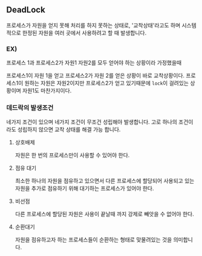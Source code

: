 ## DeadLock

프로세스가 자원을 얻지 못해 처리를 하지 못하는 상태로, '교착상태'라고도 하며 시스템적으로 한정된 자원을 여러 곳에서 사용하려고 할 때 발생합니다.

### EX)

프로세스 1과 프로세스2가 자원1 자원2를 모두 얻어야 하는 상황이라 가정했을때

프로세스1이 자원 1을 얻고 프로세스2가 자원 2를 얻은 상황이 바로 교착상황이다. 프로세스1이 원하는 자원은 자원2이지만 프로세스2가 얻고 있기때문에 `lock`이 걸려있는 상황이며 자원1도 마찬가지이다.

### 데드락의 발생조건

네가지 조건이 있으며 네가지 조건이 무조건 성립해야 발생합니다. 고로 하나의 조건이 라도 성립하지 않으면 교착 상태를 해결 가능 합니다.

1. 상호배제

   자원은 한 번의 프로세스만이 사용할 수 있어야 한다.

2. 점유 대기

   최소한 하나의 자원을 점유하고 있으면서 다른 프로세스에 할당되어 사용되고 있는 자원을 추가로 점유하기 위해 대기하는 프로세스가 있어야 한다.

3. 비선점

   다른 프로세스에 할당된 자원은 사용이 끝날때 까지 강제로 빼앗을 수 없어야 한다.

4. 순환대기

   자원을 점유하고자 하는 프로세스들이 순환하는 형태로 맞물려있는 것을 의미합니다.



